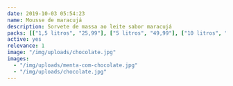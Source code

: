 ```yaml
---
date: 2019-10-03 05:54:23
name: Mousse de maracujá
description: Sorvete de massa ao leite sabor maracujá
packs: [["1,5 litros", "25,99"], ["5 litros", "49,99"], ["10 litros", "89,99"]]
active: yes
relevance: 1
image: "/img/uploads/chocolate.jpg"
images:
  - "/img/uploads/menta-com-chocolate.jpg"
  - "/img/uploads/chocolate.jpg"
---
```

